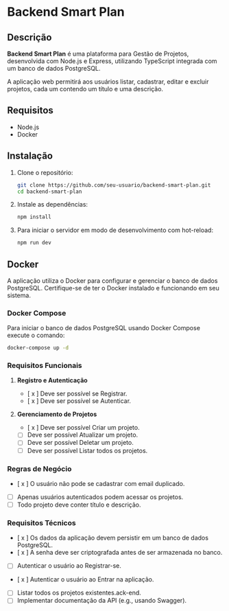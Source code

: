 # Backend Smart Plan

## Descrição

**Backend Smart Plan** é uma plataforma para Gestão de Projetos, desenvolvida com Node.js e Express, utilizando TypeScript integrada com um banco de dados PostgreSQL.

A aplicação web permitirá aos usuários listar, cadastrar, editar e excluir projetos, cada um contendo um título e uma descrição.

## Requisitos

- Node.js
- Docker

## Instalação

1. Clone o repositório:

   ```sh
   git clone https://github.com/seu-usuario/backend-smart-plan.git
   cd backend-smart-plan
   ```

2. Instale as dependências:

   ```sh
   npm install
   ```

3. Para iniciar o servidor em modo de desenvolvimento com hot-reload:

   ```sh
   npm run dev
   ```

## Docker

A aplicação utiliza o Docker para configurar e gerenciar o banco de dados PostgreSQL. Certifique-se de ter o Docker instalado e funcionando em seu sistema.

### Docker Compose

Para iniciar o banco de dados PostgreSQL usando Docker Compose execute o comando:

```sh
docker-compose up -d
```

### Requisitos Funcionais

1. **Registro e Autenticação**

   - [ x ] Deve ser possível se Registrar.
   - [ x ] Deve ser possível se Autenticar.

2. **Gerenciamento de Projetos**

   - [ x ] Deve ser possível Criar um projeto.
   - [ ] Deve ser possível Atualizar um projeto.
   - [ ] Deve ser possível Deletar um projeto.
   - [ ] Deve ser possível Listar todos os projetos.

### Regras de Negócio

- [ x ] O usuário não pode se cadastrar com email duplicado.
- [ ] Apenas usuários autenticados podem acessar os projetos.
- [ ] Todo projeto deve conter título e descrição.

### Requisitos Técnicos

- [ x ] Os dados da aplicação devem persistir em um banco de dados PostgreSQL.
- [ x ] A senha deve ser criptografada antes de ser armazenada no banco.
- [ ] Autenticar o usuário ao Registrar-se.
- [ x ] Autenticar o usuário ao Entrar na aplicação.
- [ ] Listar todos os projetos existentes.ack-end.
- [ ] Implementar documentação da API (e.g., usando Swagger).
